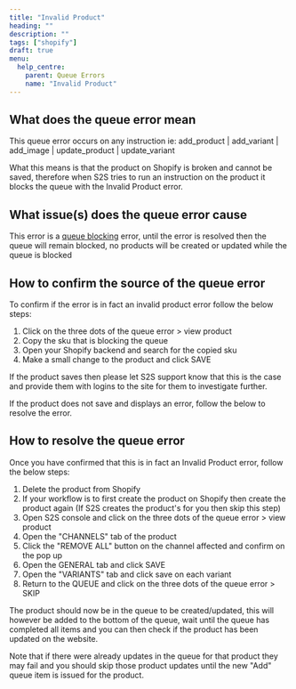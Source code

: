 ```yaml
---
title: "Invalid Product"
heading: ""
description: ""
tags: ["shopify"]
draft: true
menu:
  help_centre:
    parent: Queue Errors
    name: "Invalid Product"
---
```


## What does the queue error mean

This queue error occurs on any instruction ie: add_product | add_variant | add_image | update_product | update_variant

What this means is that the product on Shopify is broken and cannot be saved, therefore when S2S tries to run an instruction on the product it blocks the queue with the Invalid Product error.  

## What issue(s) does the queue error cause

This error is a [queue blocking](/documentation/key-concepts/queue/) error, until the error is resolved then the queue will remain blocked, no products will be created or updated while the queue is blocked

## How to confirm the source of the queue error

To confirm if the error is in fact an invalid product error follow the below steps:

1. Click on the three dots of the queue error > view product
2. Copy the sku that is blocking the queue
3. Open your Shopify backend and search for the copied sku
4. Make a small change to the product and click SAVE 

If the product saves then please let S2S support know that this is the case and provide them with logins to the site for them to investigate further.

If the product does not save and displays an error, follow the below to resolve the error.

## How to resolve the queue error

Once you have confirmed that this is in fact an Invalid Product error, follow the below steps:

1. Delete the product from Shopify
2. If your workflow is to first create the product on Shopify then create the product again (If S2S creates the product's for you then skip this step)
3. Open S2S console and click on the three dots of the queue error > view product
4. Open the "CHANNELS" tab of the product
5. Click the "REMOVE ALL" button on the channel affected and confirm on the pop up
6. Open the GENERAL tab and click SAVE 
7. Open the "VARIANTS" tab and click save on each variant
8. Return to the QUEUE and click on the three dots of the queue error > SKIP

The product should now be in the queue to be created/updated, this will however be added to the bottom of the queue, wait until the queue has completed all items and you can then check if the product has been updated on the website.

Note that if there were already updates in the queue for that product they may fail and you should skip those product updates until the new "Add" queue item is issued for the product.